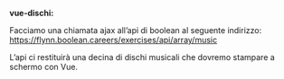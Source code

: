 **vue-dischi:**

Facciamo una chiamata ajax all’api di boolean al seguente indirizzo:
https://flynn.boolean.careers/exercises/api/array/music

L’api ci restituirà una decina di dischi musicali che dovremo stampare a schermo con Vue.
